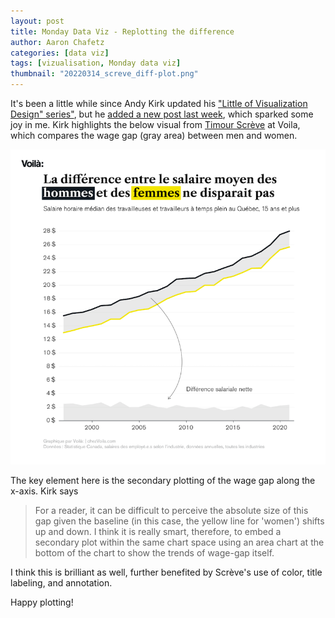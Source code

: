 ```yaml
---
layout: post
title: Monday Data Viz - Replotting the difference
author: Aaron Chafetz
categories: [data viz]
tags: [vizualisation, Monday data viz]
thumbnail: "20220314_screve_diff-plot.png"
---
```

  
It's been a little while since Andy Kirk updated his ["Little of Visualization Design" series"](https://www.visualisingdata.com/2016/03/little-visualisation-design/), but he [added a new post last week](https://www.visualisingdata.com/2022/03/the-little-of-visualisation-design-part-73/), which sparked some joy in me.  Kirk highlights the below visual from [Timour Scrève](https://chezvoila.com/member/timour-screve/) at Voila, which compares the wage gap (gray area) between men and women. 

![troop movement into Ukraine](/assets/img/posts/20220314_screve_diff-plot.png)

The key element here is the secondary plotting of the wage gap along the x-axis. Kirk says 

> For a reader, it can be difficult to perceive the absolute size of this gap given the baseline (in this case, the yellow line for 'women') shifts up and down. I think it is really smart, therefore, to embed a secondary plot within the same chart space using an area chart at the bottom of the chart to show the trends of wage-gap itself.

I think this is brilliant as well, further benefited by Scrève's use of color, title labeling, and annotation. 

Happy plotting!